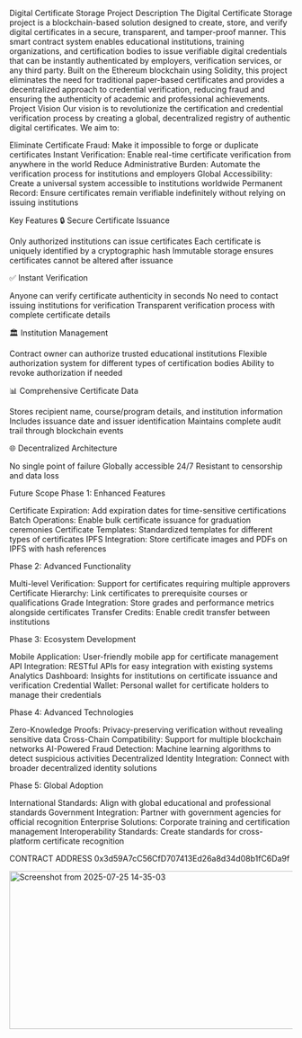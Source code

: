 
Digital Certificate Storage
Project Description
The Digital Certificate Storage project is a blockchain-based solution designed to create, store, and verify digital certificates in a secure, transparent, and tamper-proof manner. This smart contract system enables educational institutions, training organizations, and certification bodies to issue verifiable digital credentials that can be instantly authenticated by employers, verification services, or any third party.
Built on the Ethereum blockchain using Solidity, this project eliminates the need for traditional paper-based certificates and provides a decentralized approach to credential verification, reducing fraud and ensuring the authenticity of academic and professional achievements.
Project Vision
Our vision is to revolutionize the certification and credential verification process by creating a global, decentralized registry of authentic digital certificates. We aim to:

Eliminate Certificate Fraud: Make it impossible to forge or duplicate certificates
Instant Verification: Enable real-time certificate verification from anywhere in the world
Reduce Administrative Burden: Automate the verification process for institutions and employers
Global Accessibility: Create a universal system accessible to institutions worldwide
Permanent Record: Ensure certificates remain verifiable indefinitely without relying on issuing institutions

Key Features
🔒 Secure Certificate Issuance

Only authorized institutions can issue certificates
Each certificate is uniquely identified by a cryptographic hash
Immutable storage ensures certificates cannot be altered after issuance

✅ Instant Verification

Anyone can verify certificate authenticity in seconds
No need to contact issuing institutions for verification
Transparent verification process with complete certificate details

🏛️ Institution Management

Contract owner can authorize trusted educational institutions
Flexible authorization system for different types of certification bodies
Ability to revoke authorization if needed

📊 Comprehensive Certificate Data

Stores recipient name, course/program details, and institution information
Includes issuance date and issuer identification
Maintains complete audit trail through blockchain events

🌐 Decentralized Architecture

No single point of failure
Globally accessible 24/7
Resistant to censorship and data loss

Future Scope
Phase 1: Enhanced Features

Certificate Expiration: Add expiration dates for time-sensitive certifications
Batch Operations: Enable bulk certificate issuance for graduation ceremonies
Certificate Templates: Standardized templates for different types of certificates
IPFS Integration: Store certificate images and PDFs on IPFS with hash references

Phase 2: Advanced Functionality

Multi-level Verification: Support for certificates requiring multiple approvers
Certificate Hierarchy: Link certificates to prerequisite courses or qualifications
Grade Integration: Store grades and performance metrics alongside certificates
Transfer Credits: Enable credit transfer between institutions

Phase 3: Ecosystem Development

Mobile Application: User-friendly mobile app for certificate management
API Integration: RESTful APIs for easy integration with existing systems
Analytics Dashboard: Insights for institutions on certificate issuance and verification
Credential Wallet: Personal wallet for certificate holders to manage their credentials

Phase 4: Advanced Technologies

Zero-Knowledge Proofs: Privacy-preserving verification without revealing sensitive data
Cross-Chain Compatibility: Support for multiple blockchain networks
AI-Powered Fraud Detection: Machine learning algorithms to detect suspicious activities
Decentralized Identity Integration: Connect with broader decentralized identity solutions

Phase 5: Global Adoption

International Standards: Align with global educational and professional standards
Government Integration: Partner with government agencies for official recognition
Enterprise Solutions: Corporate training and certification management
Interoperability Standards: Create standards for cross-platform certificate recognition

CONTRACT ADDRESS
0x3d59A7cC56CfD707413Ed26a8d34d08b1fC6Da9f


<img width="1363" height="281" alt="Screenshot from 2025-07-25 14-35-03" src="https://github.com/user-attachments/assets/028d2f7c-2c5c-459e-ba7b-06eda4ae663e" />


